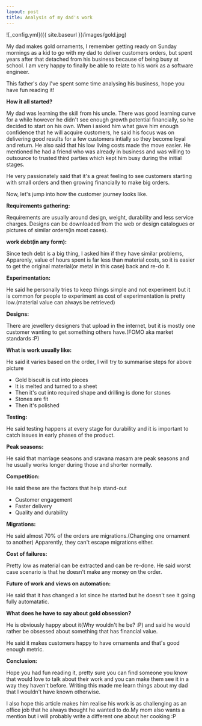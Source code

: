 ```yaml
---
layout: post
title: Analysis of my dad's work
---
```



![_config.yml]({{ site.baseurl }}/images/gold.jpg)


My dad makes gold ornaments, I remember getting ready on Sunday mornings as a kid to go with my dad to 
deliver customers orders, but spent years after that detached from his business because of
being busy at school. I am very happy to finally be able to relate to his work as
a software engineer. 

This father's day I've spent some time analysing his business, hope you have fun reading it!

**How it all started?** 

My dad was learning the skill from his uncle. There was good learning curve for a while however he didn't see 
enough growth potential financially, so he decided to start on his own.
When i asked him what gave him enough confidence that he will acquire customers, he 
said his focus was on delivering good results for a few customers intially so they become loyal and return. 
He also said that his low living costs made the move easier.
He mentioned he had a friend who was already in business and was willing to outsource to trusted
third parties which kept him busy during the initial stages.

He very passionately said that it's a great feeling to see customers starting with small orders and 
then growing financially to make big orders. 


Now, let's jump into how the customer journey looks like.


**Requirements gathering:**

Requirements are usually around design, weight, durability and less service charges.
Designs can be downloaded from the web or design catalogues or pictures 
of similar orders(in most cases).

**work debt(in any form):**

Since tech debt is a big thing, I asked him if they have similar problems,
Apparenly, value of hours spent is far less than material costs, so it is easier to get 
the original material(or metal in this case) back and re-do it. 

**Experimentation:**

He said he personally tries to keep things simple and not experiment but it is common 
for people to experiment as cost of experimentation is pretty low.(material value can always be retrieved)

**Designs:**

There are jewellery designers that upload in the internet, but it is mostly one customer wanting 
to get something others have.(FOMO aka market standards :P)

**What is work usually like:**

He said it varies based on the order, I will try to summarise steps for above picture
- Gold biscuit is cut into pieces
- It is melted and turned to a sheet
- Then it's cut into required shape and drilling is done for stones
- Stones are fit
- Then it's polished

**Testing:**

He said testing happens at every stage for durability and it is important to catch issues in early 
phases of the product.

**Peak seasons:**

He said that marriage seasons and sravana masam are peak seasons and he usually works 
longer during those and shorter normally.

**Competition:**

He said these are the factors that help stand-out
- Customer engagement
- Faster delivery
- Quality and durability

**Migrations:**

He said almost 70% of the orders are migrations.(Changing one ornament to another)
Apparently, they can't escape migrations either.

**Cost of failures:**

Pretty low as material can be extracted and can be re-done. 
He said worst case scenario is that he doesn't make any money on the order.

**Future of work and views on automation:**

He said that it has changed a lot since he started but he doesn't see it going fully automatatic.

**What does he have to say about gold obsession?**

He is obviously happy about it(Why wouldn't he be? :P) and said he would rather be obsessed about something that 
has financial value.

He said it makes customers happy to have ornaments and that's good enough metric.

**Conclusion:**

Hope you had fun reading it, pretty sure you can find someone you know that would love
to talk about their work and you can make them see it in a way they haven't before.
Writing this made me learn things about my dad that I wouldn't have known otherwise.

I also hope this article makes him realise his work is as challenging as an office job that he always thought he wanted to do.My mom also wants a mention but i will probably write a different one about her cooking :P
